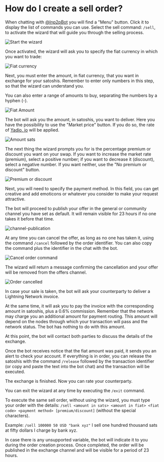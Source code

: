 # How do I create a sell order?

When chatting with [@lnp2pBot](https://t.me/lnp2pbot) you will find a "Menu" button. Click it to display the list of commands you can use. Select the sell command: `/sell`, to activate the wizard that will guide you through the selling process.

![Start the wizard](./assets/images/sell-start.jpg)

Once activated, the wizard will ask you to specify the fiat currency in which you want to trade:

![Fiat currency](./assets/images/sell-fiat.jpg)

Next, you must enter the amount, in fiat currency, that you want in exchange for your satoshis. Remember to enter only numbers in this step, so that the wizard can understand you.

You can also enter a range of amounts to buy, separating the numbers by a hyphen (-).

![Fiat Amount](./assets/images/amount.jpg)

The bot will ask you the amount, in satoshis, you want to deliver. Here you have the possibility to use the "Market price" button. If you do so, the rate of [Yadio. io](https://yadio.io/) will be applied.

![Amount sats](./assets/images/amount-sats-market-price.jpg)

The next thing the wizard prompts you for is the percentage premium or discount you want on your swap. If you want to increase the market rate (premium), select a positive number; if you want to decrease it (discount), select a negative number. If you want neither, use the "No premium or discount" button.

![Premium or discount](./assets/images/sell-prima.jpg)

Next, you will need to specify the payment method. In this field, you can get creative and add emoticons or whatever you consider to make your request attractive.

The bot will proceed to publish your offer in the general or community channel you have set as default. It will remain visible for 23 hours if no one takes it before that time.

![channel-publication](./assets/images/channel-publication.jpg)

At any time you can cancel the offer, as long as no one has taken it, using the command `/cancel` followed by the order identifier. You can also copy the command plus the identifier in the chat with the bot.

![Cancel order command](./assets/images/cancel-order-comand.jpg)

The wizard will return a message confirming the cancellation and your offer will be removed from the offers channel.

![Order cancelled](./assets/images/cancel-order.jpg)

In case your sale is taken, the bot will ask your counterparty to deliver a Lightning Network invoice.

At the same time, it will ask you to pay the invoice with the corresponding amount in satoshis, plus a 0.6% commission. Remember that the network may charge you an additional amount for payment routing. This amount will depend on the nodes through which your transaction will pass and the network status. The bot has nothing to do with this amount.

At this point, the bot will contact both parties to discuss the details of the exchange.

Once the bot receives notice that the fiat amount was paid, it sends you an alert to check your account. If everything is in order, you can release the satoshis with the command `/release` followed by the transaction identifier (or copy and paste the text into the bot chat) and the transaction will be executed.

The exchange is finished. Now you can rate your counterparty.

You can exit the wizard at any time by executing the `/exit` command.

To execute the same sell order, without using the wizard, you must type your order with the details: `/sell <amount in sats> <amount in fiat> <fiat code> <payment method> [premium/discount]` (without the special characters).

Example: `/sell 100000 50 USD "bank xyz"` I sell one hundred thousand sats at fifty dollars I charge by bank xyz.

In case there is any unsupported variable, the bot will indicate it to you during the order creation process. Once completed, the order will be published in the exchange channel and will be visible for a period of 23 hours.